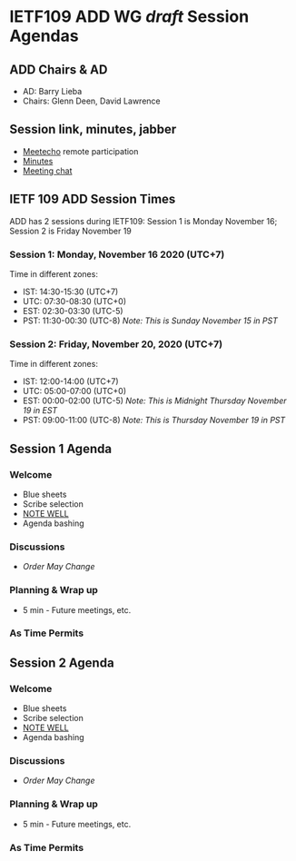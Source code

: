 # IETF109 ADD WG *draft* Session Agendas

## ADD Chairs & AD
* AD:  Barry Lieba
* Chairs: Glenn Deen, David Lawrence


## Session link, minutes, jabber 
* [Meetecho](https://meetings.conf.meetecho.com/ietf109/?group=add) remote participation
* [Minutes](https://codimd.ietf.org/notes-ietf-109-add)
* [Meeting chat](xmpp:add@jabber.ietf.org?join) 

## IETF 109 ADD Session Times

ADD has 2 sessions during IETF109:  Session 1 is Monday November 16; Session 2 is Friday November 19

### Session 1: Monday, November 16 2020 (UTC+7)
Time in different zones:
* IST: 14:30-15:30 (UTC+7)
* UTC: 07:30-08:30 (UTC+0)
* EST: 02:30-03:30 (UTC-5)
* PST: 11:30-00:30 (UTC-8)  *Note: This is Sunday November 15 in PST*

### Session 2: Friday, November 20, 2020 (UTC+7)
Time in different zones:
* IST: 12:00-14:00 (UTC+7)
* UTC: 05:00-07:00 (UTC+0)
* EST: 00:00-02:00 (UTC-5)  *Note: This is Midnight Thursday November 19 in EST*
* PST: 09:00-11:00 (UTC-8)  *Note: This is Thursday November 19 in PST*




## Session 1 Agenda

### Welcome

* Blue sheets
* Scribe selection
* [NOTE WELL](https://www.ietf.org/about/note-well.html)
* Agenda bashing


### Discussions
* *Order May Change*

### Planning & Wrap up

* 5 min - Future meetings, etc.


### As Time Permits



## Session 2 Agenda

### Welcome

* Blue sheets
* Scribe selection
* [NOTE WELL](https://www.ietf.org/about/note-well.html)
* Agenda bashing


### Discussions
* *Order May Change*

### Planning & Wrap up

* 5 min - Future meetings, etc.


### As Time Permits
